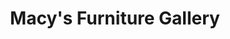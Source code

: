 ---
title: "Macy's Furniture Gallery"
url: /boca-raton/macys-furniture-gallery/
shop: department store
---